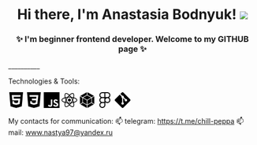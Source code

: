 <h1 align="center">Hi there, I'm Anastasia Bodnyuk! <img src="https://github.com/blackcater/blackcater/raw/main/images/Hi.gif" height="32"/></h1>
<h3 align="center">✨ I'm beginner frontend developer. Welcome to my GITHUB page ✨</h3>
__________

Technologies & Tools:
<div> 
<img src="./images/html5.svg" height="32"/>
<img src="./images/css3.svg" height="32"/>
<img src="./images/javascript.svg" height="32"/>
<img src="./images/react.svg" height="32"/>
<img src="./images/webpack.svg" height="32"/>
<img src="./images/figma.svg" height="32"/>
<img src="./images/git.svg" height="32"/>
</div>

My contacts for communication:
📫 telegram: https://t.me/chill-peppa
📫 mail: www.nastya97@yandex.ru
